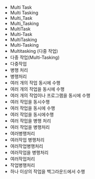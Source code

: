 ﻿- Multi Task
- Multi Tasking
- Multi_Task
- Multi_Tasking
- MultiTask
- Multi-Task
- MultiTasking
- Multi-Tasking
- Multitasking (다중 작업)
- 다중 작업(Multi-Tasking)
- 다중작업
- 병행 처리
- 병행처리
- 여러 개의 작업 동시에 수행
- 여러 개의 작업을 동시에 수행
- 여러 개의 작업이나 프로그램을 동시에 수행
- 여러 작업을 동시수행
- 여러 작업을 동시에 수행
- 여러 작업을 동시에수행
- 여러 작업을 병행 처리
- 여러 작업을 병행처리
- 여러병행처리
- 여러작업 병행처리
- 여러작업병행처리
- 여러작업을 병행처리
- 여러작업처리
- 작업병행처리
- 하나 이상의 작업을 백그라운드에서 수행
